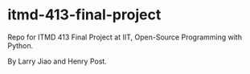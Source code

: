 # itmd-413-final-project
Repo for ITMD 413 Final Project at IIT, Open-Source Programming with Python.

By Larry Jiao and Henry Post.
